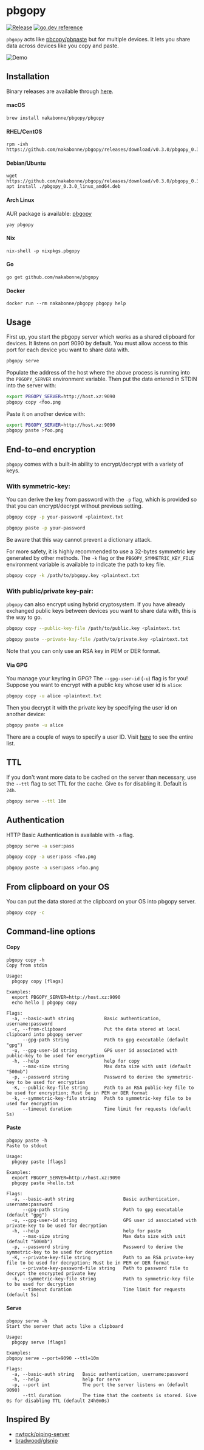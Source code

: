 # pbgopy
[![Release](https://img.shields.io/github/release/nakabonne/pbgopy.svg?color=orange&style=flat-square)](https://github.com/nakabonne/pbgopy/releases/latest)
[![go.dev reference](https://img.shields.io/badge/go.dev-reference-007d9c?logo=go&logoColor=white&style=flat-square)](https://pkg.go.dev/mod/github.com/nakabonne/pbgopy?tab=packages)

`pbgopy` acts like [pbcopy/pbpaste](https://www.unix.com/man-page/osx/1/pbcopy/) but for multiple devices. It lets you share data across devices like you copy and paste.

![Demo](assets/demo.gif)

## Installation
Binary releases are available through [here](https://github.com/nakabonne/pbgopy/releases).

#### macOS

```
brew install nakabonne/pbgopy/pbgopy
```

#### RHEL/CentOS

```
rpm -ivh https://github.com/nakabonne/pbgopy/releases/download/v0.3.0/pbgopy_0.3.0_linux_amd64.rpm
```

#### Debian/Ubuntu

```
wget https://github.com/nakabonne/pbgopy/releases/download/v0.3.0/pbgopy_0.3.0_linux_amd64.deb
apt install ./pbgopy_0.3.0_linux_amd64.deb
```

#### Arch Linux

AUR package is available: [pbgopy](https://aur.archlinux.org/packages/pbgopy/)

```
yay pbgopy
```

#### Nix

```
nix-shell -p nixpkgs.pbgopy
```

#### Go

```
go get github.com/nakabonne/pbgopy
```

#### Docker

```
docker run --rm nakabonne/pbgopy pbgopy help
```

## Usage
First up, you start the pbgopy server which works as a shared clipboard for devices. It listens on port 9090 by default.
You must allow access to this port for each device you want to share data with.

```bash
pbgopy serve
```

Populate the address of the host where the above process is running into the `PBGOPY_SERVER` environment variable. Then put the data entered in STDIN into the server with:

```bash
export PBGOPY_SERVER=http://host.xz:9090
pbgopy copy <foo.png
```

Paste it on another device with:

```bash
export PBGOPY_SERVER=http://host.xz:9090
pbgopy paste >foo.png
```


## End-to-end encryption
`pbgopy` comes with a built-in ability to encrypt/decrypt with a variety of keys.

### With symmetric-key:

You can derive the key from password with the `-p` flag, which is provided so that you can encrypt/decrypt without previous setting.
```bash
pbgopy copy -p your-password <plaintext.txt
```

```bash
pbgopy paste -p your-password
```

Be aware that this way cannot prevent a dictionary attack.

For more safety, it is highly recommended to use a 32-bytes symmetric key generated by other methods.
The `-k` flag or the `PBGOPY_SYMMETRIC_KEY_FILE` environment variable is available to indicate the path to key file.

```bash
pbgopy copy -k /path/to/pbgopy.key <plaintext.txt
```

### With public/private key-pair:
`pbgopy` can also encrypt using hybrid cryptosystem. If you have already exchanged public keys between devices you want to share data with, this is the way to go.

```bash
pbgopy copy --public-key-file /path/to/public.key <plaintext.txt
```

```bash
pbgopy paste --private-key-file /path/to/private.key <plaintext.txt
```

Note that you can only use an RSA key in PEM or DER format.

#### Via GPG
You manage your keyring in GPG? The `--gpg-user-id` (`-u`) flag is for you!
Suppose you want to encrypt with a public key whose user id is `alice`:

```bash
pbgopy copy -u alice <plaintext.txt
```

Then you decrypt it with the private key by specifying the user id on another device:

```bash
pbgopy paste -u alice
```

There are a couple of ways to specify a user ID. Visit [here](https://www.gnupg.org/documentation/manuals/gnupg/Specify-a-User-ID.html) to see the entire list.

## TTL
If you don't want more data to be cached on the server than necessary, use the `--ttl` flag to set TTL for the cache.
Give `0s` for disabling it. Default is `24h`.

```bash
pbgopy serve --ttl 10m
```

## Authentication
HTTP Basic Authentication is available with `-a` flag.

```bash
pbgopy serve -a user:pass
```

```bash
pbgopy copy -a user:pass <foo.png
```

```bash
pbgopy paste -a user:pass >foo.png
```

## From clipboard on your OS
You can put the data stored at the clipboard on your OS into pbgopy server.

```bash
pbgopy copy -c
```

## Command-line options

#### Copy
```
pbgopy copy -h
Copy from stdin

Usage:
  pbgopy copy [flags]

Examples:
  export PBGOPY_SERVER=http://host.xz:9090
  echo hello | pbgopy copy

Flags:
  -a, --basic-auth string           Basic authentication, username:password
  -c, --from-clipboard              Put the data stored at local clipboard into pbgopy server
      --gpg-path string             Path to gpg executable (default "gpg")
  -u, --gpg-user-id string          GPG user id associated with public-key to be used for encryption
  -h, --help                        help for copy
      --max-size string             Max data size with unit (default "500mb")
  -p, --password string             Password to derive the symmetric-key to be used for encryption
  -K, --public-key-file string      Path to an RSA public-key file to be used for encryption; Must be in PEM or DER format
  -k, --symmetric-key-file string   Path to symmetric-key file to be used for encryption
      --timeout duration            Time limit for requests (default 5s)
```

#### Paste
```
pbgopy paste -h
Paste to stdout

Usage:
  pbgopy paste [flags]

Examples:
  export PBGOPY_SERVER=http://host.xz:9090
  pbgopy paste >hello.txt

Flags:
  -a, --basic-auth string                  Basic authentication, username:password
      --gpg-path string                    Path to gpg executable (default "gpg")
  -u, --gpg-user-id string                 GPG user id associated with private-key to be used for decryption
  -h, --help                               help for paste
      --max-size string                    Max data size with unit (default "500mb")
  -p, --password string                    Password to derive the symmetric-key to be used for decryption
  -K, --private-key-file string            Path to an RSA private-key file to be used for decryption; Must be in PEM or DER format
      --private-key-password-file string   Path to password file to decrypt the encrypted private key
  -k, --symmetric-key-file string          Path to symmetric-key file to be used for decryption
      --timeout duration                   Time limit for requests (default 5s)
```

#### Serve
```
pbgopy serve -h
Start the server that acts like a clipboard

Usage:
  pbgopy serve [flags]

Examples:
pbgopy serve --port=9090 --ttl=10m

Flags:
  -a, --basic-auth string   Basic authentication, username:password
  -h, --help                help for serve
  -p, --port int            The port the server listens on (default 9090)
      --ttl duration        The time that the contents is stored. Give 0s for disabling TTL (default 24h0m0s)
```

## Inspired By
- [nwtgck/piping-server](https://github.com/nwtgck/piping-server)
- [bradwood/glsnip](https://github.com/bradwood/glsnip)
